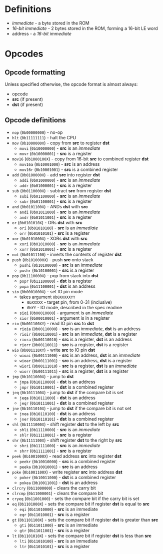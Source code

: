 # Definitions

- _immediate_ - a byte stored in the ROM
- _16-bit immediate_ - 2 bytes stored in the ROM, forming a 16-bit LE word
- address - a _16-bit immediate_

# Opcodes

## Opcode formatting

Unless specified otherwise, the opcode format is almost always:

- opcode
- **src** (if present)
- **dst** (if present)

## Opcode definitions

- `nop` (`0b00000000`) - no-op
- `hlt` (`0b11111111`) - halt the CPU
- `mov` (`0b1000000X`) - copy from **src** to register **dst**
  - `movi` (`0b10000000`) - **src** is an _immediate_
  - `movr` (`0b10000001`) - **src** is a register
- `mov16` (`0b1000100X`) - copy from 16-bit **src** to combined register **dst**
  - `mov16a` (`0b10001000`) - **src** is an address
  - `mov16r` (`0b10001001`) - **src** is a combined register
- `add` (`0b0100000X`) - add **src** into register **dst**
  - `addi` (`0b01000000`) - **src** is an _immediate_
  - `addr` (`0b01000001`) - **src** is a register
- `sub` (`0b0110000X`) - subtract **src** from register **dst**
  - `subi` (`0b01100000`) - **src** is an _immediate_
  - `subr` (`0b01100001`) - **src** is a register
- `and` (`0b0101100X`) - ANDs **dst** with **src**
  - `andi` (`0b01011000`) - **src** is an _immediate_
  - `andr` (`0b01011001`) - **src** is a register
- `or` (`0b0101010X`) - ORs **dst** with **src**
  - `ori` (`0b01010100`) - **src** is an _immediate_
  - `orr` (`0b01010101`) - **src** is a register
- `xor` (`0b0101000X`) - XORs **dst** with **src**
  - `xori` (`0b01010000`) - **src** is an _immediate_
  - `xorr` (`0b01010001`) - **src** is a register
- `not` (`0b01011100`) - inverts the contents of register **dst**
- `push` (`0b1010000X`) - push **src** onto stack
  - `pushi` (`0b10100000`) - **src** is an _immediate_
  - `pushr` (`0b10100001`) - **src** is a register
- `pop` (`0b1110000X`) - pop from stack into **dst**
  - `popr` (`0b11100000`) - **dst** is a register
  - `popa` (`0b11100001`) - **dst** is an address
- `sio` (`0b0001000X`) - set IO pin mode
  - takes argument `0b0XXXXXYY`
    - `0bXXXXX` - target pin, from 0-31 (inclusive)
    - `0bYY` - IO mode, described in the spec readme
  - `sioi` (`0b00010000`) - argument is an _immediate_
  - `sior` (`0b00010001`) - argument is in a register
- `rio` (`0b001100XY`) - read IO pin **src** to **dst**
  - `rioia` (`0b00110000`) - **src** is an _immediate_, **dst** is an address
  - `rioir` (`0b00110001`) - **src** is an _immediate_, **dst** is a register
  - `riora` (`0b00110010`) - **src** is a register, **dst** is an address
  - `riorr` (`0b00110011`) - **src** is a register, **dst** is a register
- `wio` (`0b001110XY`) - write **src** to IO pin **dst**
  - `wioai` (`0b00111000`) - **src** is an address, **dst** is an _immediate_
  - `wioar` (`0b00111001`) - **src** is an address, **dst** is a register
  - `wiori` (`0b00111010`) - **src** is a register, **dst** is an _immediate_
  - `wiorr` (`0b00111011`) - **src** is a register, **dst** is a register
- `jmp` (`0b1011000X`) - jump to **dst**
  - `jmpa` (`0b10110000`) - **dst** is an address
  - `jmpr` (`0b10110001`) - **dst** is a combined register
- `jeq` (`0b1011100X`) - jump to **dst** if the compare bit is set
  - `jeqa` (`0b10111000`) - **dst** is an address
  - `jeqr` (`0b10111001`) - **dst** is a combined register
- `jne` (`0b1011010X`) - jump to **dst** if the compare bit is not set
  - `jnea` (`0b10110100`) - **dst** is an address
  - `jner` (`0b10110101`) - **dst** is a combined register
- `shl` (`0b1111000X`) - shift register **dst** to the left by **src**
  - `shli` (`0b11110000`) - **src** is an _immediate_
  - `shlr` (`0b11110001`) - **src** is a register
- `shr` (`0b1111100X`) - shift register **dst** to the right by **src**
  - `shri` (`0b11111000`) - **src** is an _immediate_
  - `shrr` (`0b11111001`) - **src** is a register
- `peek` (`0b1001000X`) - read address **src** into register **dst**
  - `peekr` (`0b10010000`) - **src** is a combined register
  - `peeka` (`0b10010001`) - **src** is an address
- `poke` (`0b1001100X`) - write register **src** into address **dst**
  - `poker` (`0b10011000`) - **dst** is a combined register
  - `pokea` (`0b10011001`) - **dst** is an address
- `clrcry` (`0b11000000`) - clears the carry bit
- `clrcmp` (`0b11000001`) - clears the compare bit
- `cryeq` (`0b11001000`) - sets the compare bit if the carry bit is set
- `eq` (`0b1101000X`) - sets the compare bit if register **dst** is equal to **src**
  - `eqi` (`0b11010000`) - **src** is an immediate
  - `eqr` (`0b11010001`) - **src** is a register
- `gt` (`0b1101100X`) - sets the compare bit if register **dst** is greater than **src**
  - `gti` (`0b11011000`) - **src** is an immediate
  - `gtr` (`0b11011001`) - **src** is a register
- `lt` (`0b1101010X`) - sets the compare bit if register **dst** is less than **src**
  - `lti` (`0b11010100`) - **src** is an immediate
  - `ltr` (`0b11010101`) - **src** is a register
